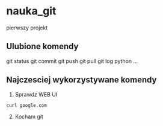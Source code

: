 # nauka_git
pierwszy projekt

## Ulubione komendy
git status
git commit
git push
git pull
git log
python ...

## Najczesciej wykorzystywane komendy
1. Sprawdz WEB UI
```
curl google.com
```
2. Kocham git
